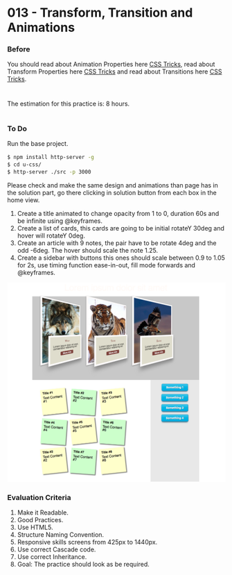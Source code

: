 # 013 - Transform, Transition and Animations

### Before 
You should read about Animation Properties here [CSS Tricks][1], read about Transform Properties here [CSS Tricks][2] and read about Transitions here [CSS Tricks][3].

#
The estimation for this practice is: 8 hours.
#

### To Do

Run the base project.

```sh
$ npm install http-server -g
$ cd u-css/
$ http-server ./src -p 3000
```

Please check and make the same design and animations than page has in the solution part, go there clicking in solution button from each box in the home view.

1. Create a title animated to change opacity from 1 to 0, duration 60s and be infinite using @keyframes.
2. Create a list of cards, this cards are going to be initial rotateY 30deg and hover will rotateY 0deg.
3. Create an article with 9 notes, the pair have to be rotate 4deg and the odd -6deg. The hover should scale the note 1.25.
4. Create a sidebar with buttons this ones should scale between 0.9 to 1.05 for 2s, use timing function ease-in-out, fill mode forwards and @keyframes.

![alt text](resources/photo-example.jpg)


### Evaluation Criteria

1. Make it Readable.
2. Good Practices.
3. Use HTML5.
4. Structure Naming Convention.
5. Responsive skills screens from 425px to 1440px.
6. Use correct Cascade code.
7. Use correct Inheritance.
8. Goal: The practice should look as be required.


 [1]: https://css-tricks.com/almanac/properties/a/animation/
 [2]: https://css-tricks.com/almanac/properties/t/transform/
 [3]: https://css-tricks.com/using-multi-step-animations-transitions/
